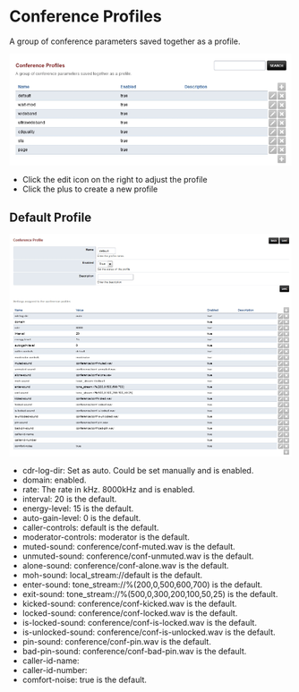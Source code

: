 # Conference Profiles

A group of conference parameters saved together as a profile.

![image](../_static/images/applications/fusionpbx_conference_profiles.jpg)

-   Click the edit icon on the right to adjust the profile
-   Click the plus to create a new profile

## Default Profile

![image](../_static/images/applications/conference_profiles/fusionpbx_conference_profiles.jpg)

-   cdr-log-dir: Set as auto. Could be set manually and is enabled.
-   domain: enabled.
-   rate: The rate in kHz. 8000kHz and is enabled.
-   interval: 20 is the default.
-   energy-level: 15 is the default.
-   auto-gain-level: 0 is the default.
-   caller-controls: default is the default.
-   moderator-controls: moderator is the default.
-   muted-sound: conference/conf-muted.wav is the default.
-   unmuted-sound: conference/conf-unmuted.wav is the default.
-   alone-sound: conference/conf-alone.wav is the default.
-   moh-sound: local_stream://default is the default.
-   enter-sound: tone_stream://%(200,0,500,600,700) is the default.
-   exit-sound: tone_stream://%(500,0,300,200,100,50,25) is the default.
-   kicked-sound: conference/conf-kicked.wav is the default.
-   locked-sound: conference/conf-locked.wav is the default.
-   is-locked-sound: conference/conf-is-locked.wav is the default.
-   is-unlocked-sound: conference/conf-is-unlocked.wav is the default.
-   pin-sound: conference/conf-pin.wav is the default.
-   bad-pin-sound: conference/conf-bad-pin.wav is the default.
-   caller-id-name:
-   caller-id-number:
-   comfort-noise: true is the default.
